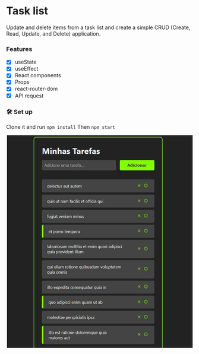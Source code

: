# Task list
Update and delete items from a task list and create a simple CRUD (Create, Read, Update, and Delete) application. 

### Features

- [x] useState
- [x] useEffect 
- [x] React components
- [x] Props
- [x] react-router-dom
- [x] API request

### 🛠️ Set up

Clone it and run ```npm install```
Then ```npm start```

<p align="center">
  <img src="./assets/Preview.jpg" width="500" title="To-do list">
</p>
